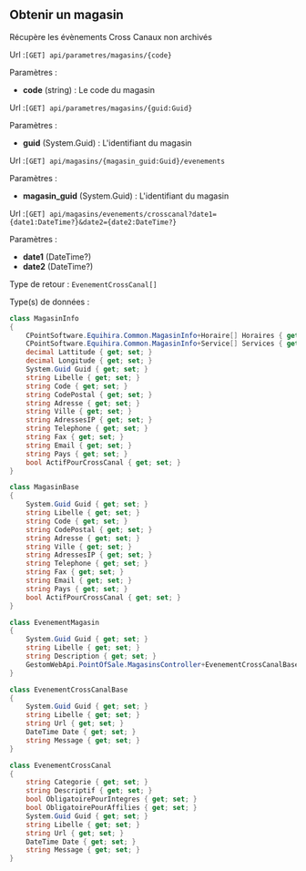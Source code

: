 ## <span id='obtenir'>Obtenir un magasin</span>

Récupère les évènements Cross Canaux non archivés

Url :`[GET] api/parametres/magasins/{code}`

Paramètres : 

- **code** (string) : Le code du magasin

Url :`[GET] api/parametres/magasins/{guid:Guid}`

Paramètres : 

- **guid** (System.Guid) : L'identifiant du magasin

Url :`[GET] api/magasins/{magasin_guid:Guid}/evenements`

Paramètres : 

- **magasin_guid** (System.Guid) : L'identifiant du magasin

Url :`[GET] api/magasins/evenements/crosscanal?date1={date1:DateTime?}&date2={date2:DateTime?}`

Paramètres : 

- **date1** (DateTime?)
- **date2** (DateTime?)

Type de retour : `EvenementCrossCanal[]`

Type(s) de données :

```csharp
class MagasinInfo
{
	CPointSoftware.Equihira.Common.MagasinInfo+Horaire[] Horaires { get; set; }
	CPointSoftware.Equihira.Common.MagasinInfo+Service[] Services { get; set; }
	decimal Lattitude { get; set; }
	decimal Longitude { get; set; }
	System.Guid Guid { get; set; }
	string Libelle { get; set; }
	string Code { get; set; }
	string CodePostal { get; set; }
	string Adresse { get; set; }
	string Ville { get; set; }
	string AdressesIP { get; set; }
	string Telephone { get; set; }
	string Fax { get; set; }
	string Email { get; set; }
	string Pays { get; set; }
	bool ActifPourCrossCanal { get; set; }
}

class MagasinBase
{
	System.Guid Guid { get; set; }
	string Libelle { get; set; }
	string Code { get; set; }
	string CodePostal { get; set; }
	string Adresse { get; set; }
	string Ville { get; set; }
	string AdressesIP { get; set; }
	string Telephone { get; set; }
	string Fax { get; set; }
	string Email { get; set; }
	string Pays { get; set; }
	bool ActifPourCrossCanal { get; set; }
}

class EvenementMagasin
{
	System.Guid Guid { get; set; }
	string Libelle { get; set; }
	string Description { get; set; }
	GestomWebApi.PointOfSale.MagasinsController+EvenementCrossCanalBase InfoEventCrossCanal { get; set; }
}

class EvenementCrossCanalBase
{
	System.Guid Guid { get; set; }
	string Libelle { get; set; }
	string Url { get; set; }
	DateTime Date { get; set; }
	string Message { get; set; }
}

class EvenementCrossCanal
{
	string Categorie { get; set; }
	string Descriptif { get; set; }
	bool ObligatoirePourIntegres { get; set; }
	bool ObligatoirePourAffilies { get; set; }
	System.Guid Guid { get; set; }
	string Libelle { get; set; }
	string Url { get; set; }
	DateTime Date { get; set; }
	string Message { get; set; }
}

```
